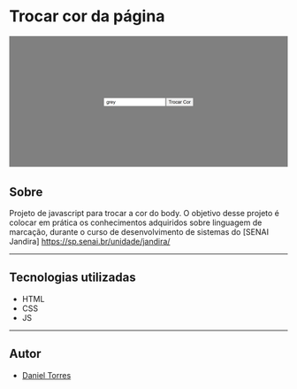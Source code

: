 # Trocar cor da página
![](./preview.png)



## Sobre

Projeto de javascript para trocar a cor do body. O objetivo desse projeto é colocar em prática os conhecimentos adquiridos sobre linguagem de marcação, durante o curso de desenvolvimento de sistemas do [SENAI Jandira] https://sp.senai.br/unidade/jandira/

---
## Tecnologias utilizadas

- HTML
- CSS
- JS

---

## Autor

- [Daniel Torres](https://www.linkedin.com/in/daniel-torres-007a54217/)